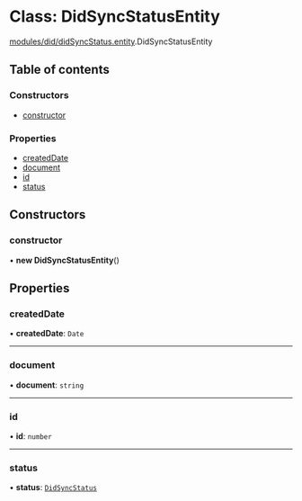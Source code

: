 # Class: DidSyncStatusEntity

[modules/did/didSyncStatus.entity](../modules/modules_did_didSyncStatus_entity.md).DidSyncStatusEntity

## Table of contents

### Constructors

- [constructor](modules_did_didSyncStatus_entity.DidSyncStatusEntity.md#constructor)

### Properties

- [createdDate](modules_did_didSyncStatus_entity.DidSyncStatusEntity.md#createddate)
- [document](modules_did_didSyncStatus_entity.DidSyncStatusEntity.md#document)
- [id](modules_did_didSyncStatus_entity.DidSyncStatusEntity.md#id)
- [status](modules_did_didSyncStatus_entity.DidSyncStatusEntity.md#status)

## Constructors

### constructor

• **new DidSyncStatusEntity**()

## Properties

### createdDate

• **createdDate**: `Date`

___

### document

• **document**: `string`

___

### id

• **id**: `number`

___

### status

• **status**: [`DidSyncStatus`](../enums/modules_did_did_types.DidSyncStatus.md)
